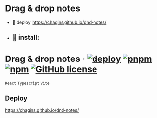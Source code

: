 # Drag & drop notes

- 🚀 deploy: https://chagins.github.io/dnd-notes/
- ## 🚀 install:

# Drag & drop notes &middot; [![deploy](https://github.com/chagins/dnd-notes/actions/workflows/deploy.yml/badge.svg)](https://github.com/chagins/dnd-notes/actions/workflows/deploy.yml) [![pnpm](https://img.shields.io/badge/pnpm-F69220?logo=pnpm&logoColor=fff)](https://pnpm.io/) [![npm](https://img.shields.io/npm/v/npm.svg?style=flat-square)](https://www.npmjs.com/package/npm) [![GitHub license](https://img.shields.io/badge/license-unlicense-blue.svg?style=flat-square)](https://github.com/chagins/dnd-notes/blob/main/LICENSE)

`React` `Typescript` `Vite`

## Deploy 

https://chagins.github.io/dnd-notes/
